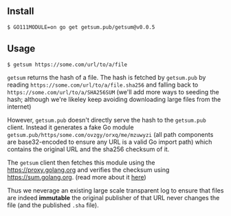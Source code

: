 ## Install

```bash
$ GO111MODULE=on go get getsum.pub/getsum@v0.0.5
```

## Usage

```bash
$ getsum https://some.com/url/to/a/file
```

`getsum` returns the hash of a file. The hash is fetched by `getsum.pub` by reading `https://some.com/url/to/a/file.sha256` and falling back to `https://some.com/url/to/a/SHA256SUM` (we'll add more ways to seeding the hash; although we're likeley keep avoiding downloading large files from the internet)

However, `getsum.pub` doesn't directly serve the hash to the `getsum.pub` client.
Instead it generates a fake Go module `getsum.pub/https/some.com/ovzgy/orxq/me/mzuwyzi` (all path components are base32-encoded to ensure any URL is a valid Go import path)
which contains the original URL and the sha256 checksum of it.

The `getsum` client then fetches this module using the https://proxy.golang.org and verifies the checksum using https://sum.golang.org. (read more about it [here](https://go.googlesource.com/proposal/+/master/design/25530-sumdb.md))

Thus we neverage an existing large scale transparent log to ensure that files are indeed **immutable** the original publisher of that URL never changes the file (and the published `.sha` file).

